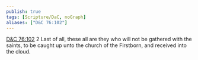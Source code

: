 ```yaml
---
publish: true
tags: [Scripture/DaC, noGraph]
aliases: ["D&C 76:102"]
---
```

[D&C 76:102](https://churchofjesuschrist.org/study/scriptures/dc-testament/dc/76?lang=eng&id=p102#p102) 2 Last of all, these all are they who will not be gathered with the saints, to be caught up unto the church of the Firstborn, and received into the cloud.
